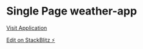 # Single Page weather-app

[Visit Application ](https://vermashivam.github.io/weather-app/)

[Edit on StackBlitz ⚡️](https://fsdi-mini-project-shivam-verma.stackblitz.io)


